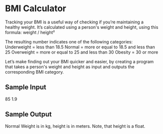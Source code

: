 # BMI Calculator


Tracking your BMI is a useful way of checking if you’re maintaining a healthy weight. It’s calculated using a person's weight and height, using this formula: weight / height²

The resulting number indicates one of the following categories:
Underweight = less than 18.5
Normal = more or equal to 18.5 and less than 25
Overweight = more or equal to 25 and less than 30
Obesity = 30 or more

Let’s make finding out your BMI quicker and easier, by creating a program that takes a person's weight and height as input and outputs the corresponding BMI category.

## Sample Input

85
1.9

## Sample Output

Normal
Weight is in kg, height is in meters.
Note, that height is a float. 
